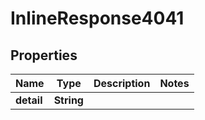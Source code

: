 

# InlineResponse4041

## Properties

Name | Type | Description | Notes
------------ | ------------- | ------------- | -------------
**detail** | **String** |  | 



